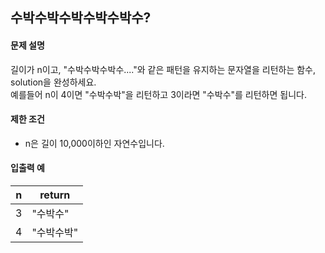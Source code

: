 ## 수박수박수박수박수박수?

#### 문제 설명
길이가 n이고, "수박수박수박수...."와 같은 패턴을 유지하는 문자열을 리턴하는 함수, solution을 완성하세요.  
예를들어 n이 4이면 "수박수박"을 리턴하고 3이라면 "수박수"를 리턴하면 됩니다.

#### 제한 조건
- n은 길이 10,000이하인 자연수입니다.

#### 입출력 예
n	| return
--- | ---
3	| "수박수"
4	| "수박수박"

